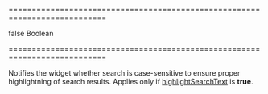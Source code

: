 ===========================================================================
<!--default-->false<!--/default-->
<!--type-->Boolean<!--/type-->
===========================================================================

<!--shortDescription-->
Notifies the widget whether search is case-sensitive to ensure proper highlightning of search results. Applies only if [highlightSearchText]({basewidgetpath}/Configuration/searchPanel/#highlightSearchText) is **true**.
<!--/shortDescription-->

<!--fullDescription-->

<!--/fullDescription-->